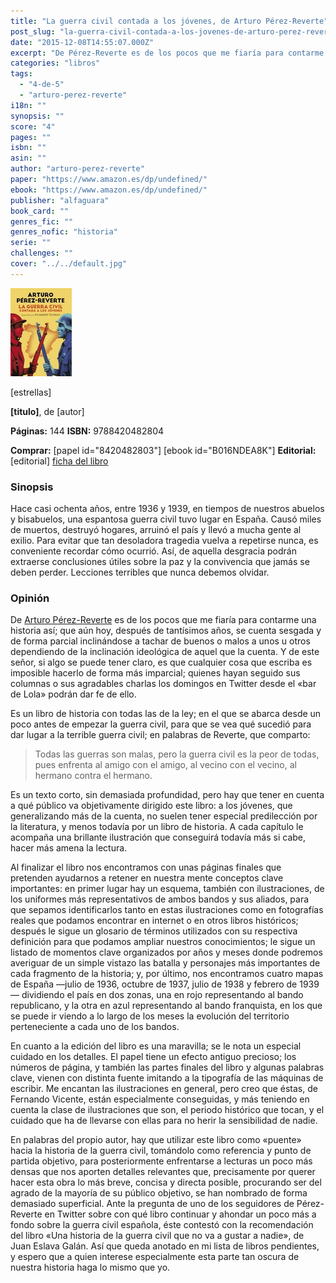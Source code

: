 ```yaml
---
title: "La guerra civil contada a los jóvenes, de Arturo Pérez-Reverte"
post_slug: "la-guerra-civil-contada-a-los-jovenes-de-arturo-perez-reverte"
date: "2015-12-08T14:55:07.000Z"
excerpt: "De Pérez-Reverte es de los pocos que me fiaría para contarme esta historia; que aún hoy, tras tantos años, se cuenta de forma parcial inclinándose a tachar de buenos o malos a uno u otro bando."
categories: "libros"
tags: 
  - "4-de-5"
  - "arturo-perez-reverte"
i18n: ""
synopsis: ""
score: "4"
pages: ""
isbn: ""
asin: ""
author: "arturo-perez-reverte"
paper: "https://www.amazon.es/dp/undefined/"
ebook: "https://www.amazon.es/dp/undefined/"
publisher: "alfaguara"
book_card: ""
genres_fic: ""
genres_nofic: "historia"
serie: ""
challenges: ""
cover: "../../default.jpg"
---
```


![[titulo-foto]](images/guerra-civil-jovenes-p.jpg)

\[estrellas\]

**\[titulo\]**, de \[autor\]

**Páginas:** 144 **ISBN:** 9788420482804

**Comprar:** \[papel id="8420482803"\] \[ebook id="B016NDEA8K"\] **Editorial:** \[editorial\] [ficha del libro](http://www.megustaleer.com/libro/la-guerra-civil-contada-a-los-jovenes/ES0143641)

### Sinopsis

Hace casi ochenta años, entre 1936 y 1939, en tiempos de nuestros abuelos y bisabuelos, una espantosa guerra civil tuvo lugar en España. Causó miles de muertos, destruyó hogares, arruinó el país y llevó a mucha gente al exilio. Para evitar que tan desoladora tragedia vuelva a repetirse nunca, es conveniente recordar cómo ocurrió. Así, de aquella desgracia podrán extraerse conclusiones útiles sobre la paz y la convivencia que jamás se deben perder. Lecciones terribles que nunca debemos olvidar.

### Opinión

De [Arturo Pérez-Reverte](http://fjp.es/autor/arturo-perez-reverte/) es de los pocos que me fiaría para contarme una historia así; que aún hoy, después de tantísimos años, se cuenta sesgada y de forma parcial inclinándose a tachar de buenos o malos a unos u otros dependiendo de la inclinación ideológica de aquel que la cuenta. Y de este señor, si algo se puede tener claro, es que cualquier cosa que escriba es imposible hacerlo de forma más imparcial; quienes hayan seguido sus columnas o sus agradables charlas los domingos en Twitter desde el «bar de Lola» podrán dar fe de ello.

Es un libro de historia con todas las de la ley; en el que se abarca desde un poco antes de empezar la guerra civil, para que se vea qué sucedió para dar lugar a la terrible guerra civil; en palabras de Reverte, que comparto:

> Todas las guerras son malas, pero la guerra civil es la peor de todas, pues enfrenta al amigo con el amigo, al vecino con el vecino, al hermano contra el hermano.

Es un texto corto, sin demasiada profundidad, pero hay que tener en cuenta a qué público va objetivamente dirigido este libro: a los jóvenes, que generalizando más de la cuenta, no suelen tener especial predilección por la literatura, y menos todavía por un libro de historia. A cada capítulo le acompaña una brillante ilustración que conseguirá todavía más si cabe, hacer más amena la lectura.

Al finalizar el libro nos encontramos con unas páginas finales que pretenden ayudarnos a retener en nuestra mente conceptos clave importantes: en primer lugar hay un esquema, también con ilustraciones, de los uniformes más representativos de ambos bandos y sus aliados, para que sepamos identificarlos tanto en estas ilustraciones como en fotografías reales que podamos encontrar en internet o en otros libros históricos; después le sigue un glosario de términos utilizados con su respectiva definición para que podamos ampliar nuestros conocimientos; le sigue un listado de momentos clave organizados por años y meses donde podremos averiguar de un simple vistazo las batalla y personajes más importantes de cada fragmento de la historia; y, por último, nos encontramos cuatro mapas de España —julio de 1936, octubre de 1937, julio de 1938 y febrero de 1939— dividiendo el país en dos zonas, una en rojo representando al bando republicano, y la otra en azul representando al bando franquista, en los que se puede ir viendo a lo largo de los meses la evolución del territorio perteneciente a cada uno de los bandos.

En cuanto a la edición del libro es una maravilla; se le nota un especial cuidado en los detalles. El papel tiene un efecto antiguo precioso; los números de página, y también las partes finales del libro y algunas palabras clave, vienen con distinta fuente imitando a la tipografía de las máquinas de escribir. Me encantan las ilustraciones en general, pero creo que éstas, de Fernando Vicente, están especialmente conseguidas, y más teniendo en cuenta la clase de ilustraciones que son, el periodo histórico que tocan, y el cuidado que ha de llevarse con ellas para no herir la sensibilidad de nadie.

En palabras del propio autor, hay que utilizar este libro como «puente» hacia la historia de la guerra civil, tomándolo como referencia y punto de partida objetivo, para posteriormente enfrentarse a lecturas un poco más densas que nos aporten detalles relevantes que, precisamente por querer hacer esta obra lo más breve, concisa y directa posible, procurando ser del agrado de la mayoría de su público objetivo, se han nombrado de forma demasiado superficial. Ante la pregunta de uno de los seguidores de Pérez-Reverte en Twitter sobre con qué libro continuar y ahondar un poco más a fondo sobre la guerra civil española, éste contestó con la recomendación del libro «Una historia de la guerra civil que no va a gustar a nadie», de Juan Eslava Galán. Así que queda anotado en mi lista de libros pendientes, y espero que a quien interese especialmente esta parte tan oscura de nuestra historia haga lo mismo que yo.
